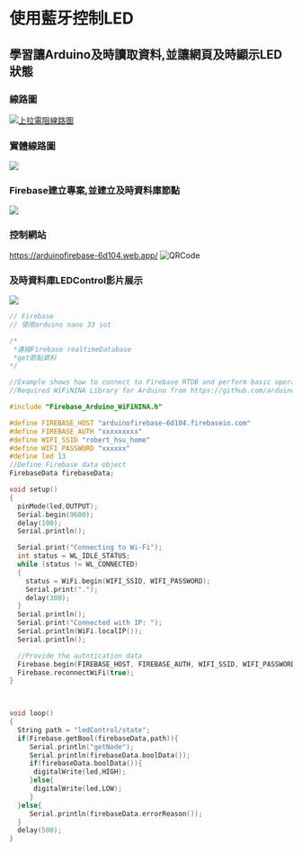 # 使用藍牙控制LED
## 學習讓Arduino及時讀取資料,並讓網頁及時顯示LED狀態
### 線路圖
[![上拉電阻線路圖](led_control_bb.jpg)](led_control_bb.pdf)

### 實體線路圖
![](IMG_0403.png)

### Firebase建立專案,並建立及時資料庫節點
![](及時資料庫節點.png)

### 控制網站
https://arduinofirebase-6d104.web.app/
![QRCode](條碼.png)

### 及時資料庫LEDControl影片展示
[![](https://img.youtube.com/vi/gRjMzTIt6XU/1.jpg)](https://youtu.be/gRjMzTIt6XU)



```C++
// Firebase
// 使用arduino nano 33 iot

/*
 *連線Firebase realtimeDatabase
 *get節點資料
*/

//Example shows how to connect to Firebase RTDB and perform basic operation for set, get, push and update data to database
//Required WiFiNINA Library for Arduino from https://github.com/arduino-libraries/WiFiNINA

#include "Firebase_Arduino_WiFiNINA.h"

#define FIREBASE_HOST "arduinofirebase-6d104.firebaseio.com"
#define FIREBASE_AUTH "xxxxxxxxx"
#define WIFI_SSID "robert_hsu_home"
#define WIFI_PASSWORD "xxxxxx"
#define led 13
//Define Firebase data object
FirebaseData firebaseData;

void setup()
{
  pinMode(led,OUTPUT);
  Serial.begin(9600);
  delay(100);
  Serial.println();

  Serial.print("Connecting to Wi-Fi");
  int status = WL_IDLE_STATUS;
  while (status != WL_CONNECTED)
  {
    status = WiFi.begin(WIFI_SSID, WIFI_PASSWORD);
    Serial.print(".");
    delay(300);
  }
  Serial.println();
  Serial.print("Connected with IP: ");
  Serial.println(WiFi.localIP());
  Serial.println();

  //Provide the autntication data
  Firebase.begin(FIREBASE_HOST, FIREBASE_AUTH, WIFI_SSID, WIFI_PASSWORD);
  Firebase.reconnectWiFi(true);
}

 

void loop()
{
  String path = "ledControl/state";
  if(Firebase.getBool(firebaseData,path)){
     Serial.println("getNode");
     Serial.println(firebaseData.boolData());
     if(firebaseData.boolData()){
      digitalWrite(led,HIGH);
     }else{
      digitalWrite(led,LOW);
     }
  }else{
     Serial.println(firebaseData.errorReason());
  }  
  delay(500);
}
```

